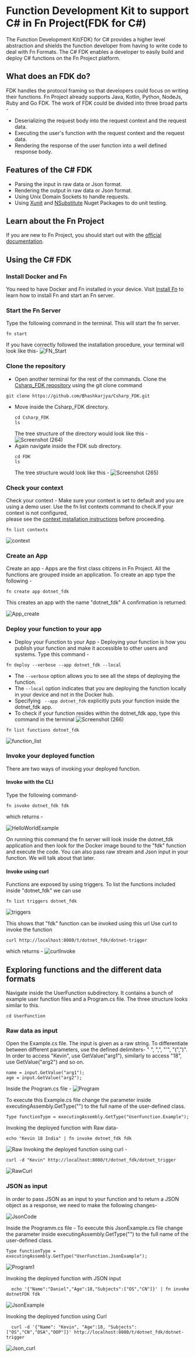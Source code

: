 
# Function Development Kit to support C# in Fn Project(FDK for C#)
The Function Development Kit(FDK) for C# provides a higher level abstraction and shields the function developer from having to write code to deal with Fn Formats. The C# FDK
enables a developer to easily build and deploy C# functions on the Fn Project platform.

## What does an FDK do?
FDK handles the protocol framing so that developers could focus on writing their functions. Fn Project already supports Java, Kotlin, Python, NodeJs, Ruby and Go FDK. The work of FDK could be divided into three broad parts - 
- Deserializing the request body into the request context and the request data.
- Executing the user's function with the request context and the request data.
- Rendering the response of the user function into a well defined response body.

## Features of the C# FDK
- Parsing the input in raw data or Json format.
- Rendering the output in raw data or Json format.
- Using Unix Domain Sockets to handle requests.
- Using [Xunit](https://xunit.net/) and [NSubstitute](https://nsubstitute.github.io/help/getting-started/) Nuget Packages to do unit testing.

## Learn about the Fn Project
If you are new to Fn Project, you should start out with the [official documentation](https://fnproject.io/tutorials/).

## Using the C# FDK
  ### Install Docker and Fn
  You need to have Docker and Fn installed in your device. Visit [Install Fn](https://fnproject.io/tutorials/install/) to learn how to install Fn and start an Fn server.
  ### Start the Fn Server
  Type the following command in the terminal. This will start the fn server.
  ```
  fn start
  ```
  If you have correctly followed the installation procedure, your terminal will look like this-
  ![FN_Start](https://user-images.githubusercontent.com/47633270/126521235-4e7e1f18-915c-4dff-9cbc-f1c3eba174e8.PNG)
  
  ### Clone the repository
  - Open another terminal for the rest of the commands. Clone the [Csharp_FDK repository](https://github.com/Bhashkarjya/Csharp_FDK) using the git clone command
  ``` 
  git clone https://github.com/Bhashkarjya/Csharp_FDK.git 
  ```
  - Move inside the Csharp_FDK directory. 
      ```
      cd Csharp_FDK
      ls
      ```
    The tree structure of the directory would look like this - 
    ![Screenshot (264)](https://user-images.githubusercontent.com/47633270/126521511-ab1f87f6-4da3-4d4a-a39d-c6b71eeec9a7.png)
  - Again navigate inside the FDK sub directory.  
    ```
    cd FDK
    ls
    ```
    The tree structure would look like this -
    ![Screenshot (265)](https://user-images.githubusercontent.com/47633270/126521814-ac0ccd75-85ec-4b86-9171-facab45275e4.png)

  ### Check your context
  Check your context - Make sure your context is set to default and you are using a demo user. Use the fn list contexts command to check.If your context is not configured,       
  please see the [context installation instructions](https://github.com/fnproject/tutorials/blob/master/install/README.md#configure-your-context) before proceeding.
  ``` 
  fn list contexts 
  ```
  ![context](https://user-images.githubusercontent.com/47633270/126521857-d8e8a838-4527-4347-b21b-68eed78e20f3.PNG)

  
  ### Create an App
  Create an app - Apps are the first class citizens in Fn Project. All the functions are grouped inside an application. To create an app type the following - 
  ``` 
  fn create app dotnet_fdk
  ```
  This creates an app with the name "dotnet_fdk"
  A confirmation is returned:
  
  ![App_create](https://user-images.githubusercontent.com/47633270/126521903-034745e8-ccd4-48db-84b1-bceb0ba943b8.PNG)

  
  ### Deploy your function to your app
  - Deploy your Function to your App - Deploying your function is how you publish your function and make it accessible to other users and systems. Type this command -
  ``` 
  fn deploy --verbose --app dotnet_fdk --local
  ```
  - The ```--verbose``` option allows you to see all the steps of deploying the function.
  - The ```--local``` option indicates that you are deploying the function locally in your device and not in the Docker hub.
  - Specifying ``` --app dotnet_fdk``` explicitly puts your function inside the dotnet_fdk app.
  - To check if your function resides within the dotnet_fdk app, type this command in the terminal
  ![Screenshot (266)](https://user-images.githubusercontent.com/47633270/126522035-c1206d89-708c-4d3f-90f7-64469c99938c.png)

  ```
  fn list functions dotnet_fdk
  ```
  ![function_list](https://user-images.githubusercontent.com/47633270/126522384-44c736fc-b806-488b-a129-58467857ce46.PNG)

  ### Invoke your deployed function
  There are two ways of invoking your deployed function.
  #### Invoke with the CLI
  Type the following command-
  ```
  fn invoke dotnet_fdk fdk
  ```
  which returns -
  
  ![HelloWorldExample](https://user-images.githubusercontent.com/47633270/126522989-cd561518-596e-43f0-96b7-233c06edc61c.PNG)

  On running this command the fn server will look inside the dotnet_fdk application and then look for the Docker image bound to the "fdk" function and execute the code.
  You can also pass raw stream and Json input in your function. We will talk about that later.
  
  #### Invoke using curl
  Functions are exposed by using triggers. To list the functions included inside "dotnet_fdk" we can use
  ```
  fn list triggers dotnet_fdk
  ```
  ![triggers](https://user-images.githubusercontent.com/47633270/126523521-69cf2291-2896-4ebd-bb49-0fc205c9b692.PNG)

  This shows that "fdk" function can be invoked using this url
  Use curl to invoke the function 
  ```
  curl http://localhost:8080/t/dotnet_fdk/dotnet-trigger
  ```
  which returns - 
  ![curlInvoke](https://user-images.githubusercontent.com/47633270/126523767-a96bff66-048a-48a6-b7b0-d742c30e1e9b.PNG)


## Exploring functions and the different data formats
  Navigate inside the UserFunction subdirectory. It contains a bunch of example user function files and a Program.cs file. The three structure looks 
  similar to this.
  ``` 
  cd UserFunction 
  ```
  ### Raw data as input
  Open the Example.cs file. The input is given as a raw string. To differentiate between different parameters, use the defined delimiters-
  " ", ",", "'", "(",")". 
  In order to access "Kevin", use GetValue("arg1"), similarly to access "18", use GetValue("arg2") and so on.
  ```
  name = input.GetValue("arg1");
  age = input.GetValue("arg2");
  ```
  Inside the Program.cs file - 
  ![Program](https://user-images.githubusercontent.com/47633270/126523984-b388be94-a1af-4549-8c39-b26bb14a36a3.PNG)

  To execute this Example.cs file change the parameter inside executingAssembly.GetType("") to the full name of the user-defined class.
  ```
  Type functionType = executingAssembly.GetType("UserFunction.Example");
  ```
  Invoking the deployed function with Raw data-
  ```
  echo "Kevin 18 India" | fn invoke dotnet_fdk fdk
  ```
  ![Raw](https://user-images.githubusercontent.com/47633270/126524137-1ba318d3-d20f-4fa8-9204-e6f0a855a205.PNG)
  Invoking the deployed function using curl -
  ```
  curl -d "Kevin" http://localhost:8080/t/dotnet_fdk/dotnet_trigger
  ```
  ![RawCurl](https://user-images.githubusercontent.com/47633270/126524429-6a24102c-4463-49db-97ec-8615283172cc.PNG)
  
  ### JSON as input
  In order to pass JSON as an input to your function and to return a JSON object as a response, we need to make the following changes-
  
  ![JsonCode](https://user-images.githubusercontent.com/47633270/126524788-aefe15a4-d627-439f-a352-2cd01b12bff5.PNG)

  Inside the Programm.cs file - 
  To execute this JsonExample.cs file change the parameter inside executingAssembly.GetType("") to the full name of the user-defined class.
  ```
  Type functionType = executingAssembly.GetType("UserFunction.JsonExample");
  ```
  ![Program1](https://user-images.githubusercontent.com/47633270/126524957-69401461-ee2c-4355-abae-04dd9acc19a1.PNG)

  Invoking the deployed function with JSON input
  ```
    echo '{"Name":"Daniel","Age":18,"Subjects":["OS","CN"]}' | fn invoke dotnetFDK fdk 
  ```
  ![JsonExample](https://user-images.githubusercontent.com/47633270/126525001-693f1329-5919-45fa-8c1d-866f4bc7dbd8.PNG)
  
  Invoking the deployed function using Curl
  ```
    curl -d '{"Name": "Kevin", "Age":18, "Subjects": ["OS","CN","DSA","OOP"]}' http://localhost:8080/t/dotnet_fdk/dotnet-trigger
  ```
  ![Json_curl](https://user-images.githubusercontent.com/47633270/126525726-c29cc7ca-59d4-462f-b1e7-d566cf3aebe0.PNG)



